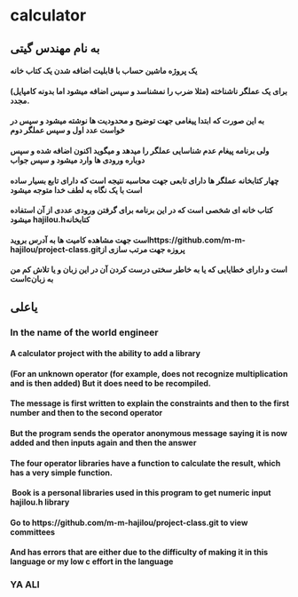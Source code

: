 # calculator
<h2>به نام مهندس گیتی</h2>
<h4>
یک پروژه ماشین حساب با قابلیت اضافه شدن یک کتاب خانه
</h4>
<h4>
(برای یک عملگر ناشناخته (مثلا ضرب را نمشناسد و سپس اضافه میشود
اما بدونه کامپایل مجدد.
</h4>
<h4>به این صورت که ابتدا پیغامی جهت توضیح و محدودیت  ها نوشته میشود و سپس در خواست عدد اول و سپس عملگر دوم</h4>
<h4> ولی برنامه پیغام عدم شناسایی  عملگر را میدهد و میگوید اکنون اضافه شده و سپس دوباره ورودی ها وارد میشود و سپس جواب</h4>
<h4>
چهار کتابخانه عملگر ها دارای تابعی  جهت محاسبه نتیجه است که دارای تابع بسیار ساده است  با یک نگاه به لطف خدا متوجه میشود
</h4>
<h4>
 کتاب خانه ای شخصی است که در این برنامه برای گرفتن ورودی عددی از آن استفاده میشود  hajilou.hکتابخانه
</h4>
<h4> است جهت مشاهده کامیت ها به آدرس برویدhttps://github.com/m-m-hajilou/project-class.gitپروزه جهت مرتب سازی از </h4>
<h4>
است و دارای خطایایی که یا به خاطر سختی درست کردن آن در این زبان و یا تلاش کم من استcبه زبان 
 </h4>

<h2> یاعلی</h2>

<h3>In the name of the world engineer</h3>
<h4>
A calculator project with the ability to add a library
</h4>
<h4>
(For an unknown operator (for example, does not recognize multiplication and is then added)
But it does need to be recompiled.
</h4>
<h4> The message is first written to explain the constraints and then to the first number and then to the second operator </h4>
<h4> But the program sends the operator anonymous message saying it is now added and then inputs again and then the answer </h4>
<h4>
The four operator libraries have a function to calculate the result, which has a very simple function.
</h4>
<h4>
 Book is a personal libraries used in this program to get numeric input hajilou.h library
</h4>
<h4> Go to https://github.com/m-m-hajilou/project-class.git to view committees </h4>
<h4>
And has errors that are either due to the difficulty of making it in this language or my low c effort in the language
 </h4>
<h3>YA ALI</h3>
